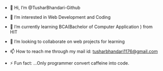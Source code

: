 - 👋 Hi, I’m @TusharBhandari-Github
- 👀 I’m interested in Web Development and Coding
- 🌱 I’m currently learning BCA(Bachelor of Computer Application ) from HIT
- 💞️ I’m looking to collaborate on web projects for learning
- 📫 How to reach me through my mail id: tusharbhandari1176@gmail.com

- ⚡ Fun fact: ...Only programmer convert caffeine into code.

<!---
TusharBhandari-Github/TusharBhandari-Github is a ✨ special ✨ repository because its `README.md` (this file) appears on your GitHub profile.
You can click the Preview link to take a look at your changes.
--->
